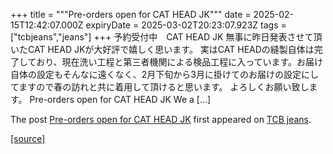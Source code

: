 +++
title = """Pre-orders open for CAT HEAD JK"""
date = 2025-02-15T12:42:07.000Z
expiryDate = 2025-03-02T20:23:07.923Z
tags = ["tcbjeans","jeans"]
+++
予約受付中　CAT HEAD JK 無事に昨日発表させて頂いたCAT HEAD JKが大好評で嬉しく思います。 実はCAT HEADの縫製自体は完了しており、現在洗い工程と第三者機関による検品工程に入っています。お届け自体の設定もそんなに遠くなく、2月下旬から3月に掛けてのお届けの設定にしてますので春の訪れと共に着用して頂けると思います。 よろしくお願い致します。 Pre-orders open for CAT HEAD JK We a \[…\]

The post [Pre-orders open for CAT HEAD JK](http://tcbjeans.com/2025/02/15/51271) first appeared on [TCB jeans](http://tcbjeans.com).

[[source]](http://tcbjeans.com/2025/02/15/51271)
